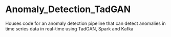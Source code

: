 # Anomaly_Detection_TadGAN
Houses code for an anomaly detection pipeline that can detect anomalies in time series data in real-time using TadGAN, Spark and Kafka

